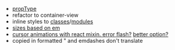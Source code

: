 * [propType](https://facebook.github.io/react/docs/reusable-components.html)
* refactor to container-view
* inline styles to [classes](https://github.com/JedWatson/classnames)/[modules](https://github.com/css-modules/css-modules)
* [sizes based on em](http://www.sitepoint.com/power-em-units-css/)
* [cursor animations with react mixin. error flash?](https://facebook.github.io/react/docs/animation.html) [better option?](https://github.com/chenglou/react-motion)
* copied in formatted " and emdashes don't translate
